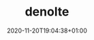 ---
title: denolte
date: 2020-11-20T19:04:38+01:00
draft: false

username: denolte

name: Dennis Nolte
picture: "images/author.jpg"

role: Student

organizations:
  - name: Universität Paderborn
    url: "https://www.uni-paderborn.de/"

interests:
  - Big Data Technologiestack
  - Quantum Computing
  - Custom PC Bau
  - Freiwillige Feuerwehr
  - Laufsport

education:
  courses:
  - course: M.Sc. Wirtschaftsinformatik
    institution: Universität Paderborn
    year: 2020
  - course: B.Sc. Wirtschaftsinformatik
    institution: Fachhochschule der Wirtschaft Paderborn
    year: 2017

# Icons from FontAwesome
social:
  - icon: fa-envelope
    icon_pack: fas
    link: "#contactform"
  - icon: fa-linkedin
    icon_pack: fab
    link: "https://www.linkedin.com/in/dennis-nolte/"
  - icon: fa-xing
    icon_pack: fab
    link: "https://www.xing.com/profile/Dennis_Nolte8/cv"
  - icon: fa-github
    icon_pack: fab
    link: "https://github.com/noltedennis"
  - icon: fa-youtube
    icon_pack: fab
    link: "https://www.youtube.com/channel/UCY6YK08UvXuGM7JsTEa9MDg"

message: Hi, ich bin Dennis.
---